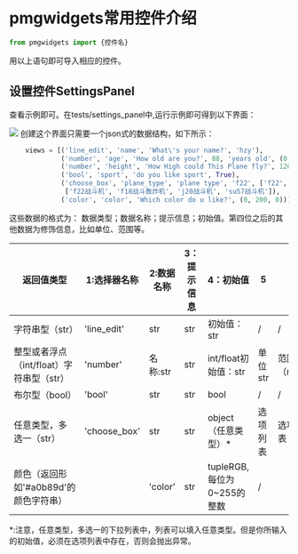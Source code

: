 # pmgwidgets常用控件介绍
``` python
from pmgwidgets import {控件名}
```
用以上语句即可导入相应的控件。
## 设置控件SettingsPanel
查看示例即可。在tests/settings_panel中,运行示例即可得到以下界面：

![](pmgwidgets/doc_figures/settings_panel.png)
创建这个界面只需要一个json式的数据结构，如下所示：
```python
    views = [('line_edit', 'name', 'What\'s your name?', 'hzy'),
             ('number', 'age', 'How old are you?', 88, 'years old', (0, 150)),
             ('number', 'height', 'How High could This Plane fly?', 12000, 'm', (10, 20000)),
             ('bool', 'sport', 'do you like sport', True),
             ('choose_box', 'plane_type', 'plane type', 'f22', ['f22', 'f18', 'j20', 'su57'],
              ['f22战斗机', 'f18战斗轰炸机', 'j20战斗机', 'su57战斗机']),
             ('color', 'color', 'Which color do u like?', (0, 200, 0))]
```
这些数据的格式为：
数据类型；数据名称；提示信息；初始值。第四位之后的其他数据为修饰信息，比如单位、范围等。

| 返回值类型                               | 1:选择器名称 | 2:数据名称 | 3：提示信息 | 4：初始值                  | 5        | 6               |
| ---------------------------------------- | ------------ | ---------- | ----------- | -------------------------- | -------- | --------------- |
| 字符串型（str）                          | 'line_edit'  | str        | str         | 初始值：str                | /        | /               |
| 整型或者浮点（int/float）字符串型（str） | 'number'     | 名称:str   | str         | int/float初始值：str       | 单位str  | 范围（min,max） |
| 布尔型（bool）                           | 'bool'       | str        | str         | bool                       | /        | /               |
| 任意类型，多选一（str）                  | 'choose_box' | str        | str         | object（任意类型）*        | 选项列表 | 选项文本列表    |
| 颜色（返回形如'#a0b89d'的颜色字符串）    |              | 'color'    | str         | tupleRGB,每位为0~255的整数 | /        |                 |
*:注意，任意类型，多选一的下拉列表中，列表可以填入任意类型。但是你所输入的初始值，必须在选项列表中存在，否则会抛出异常。
